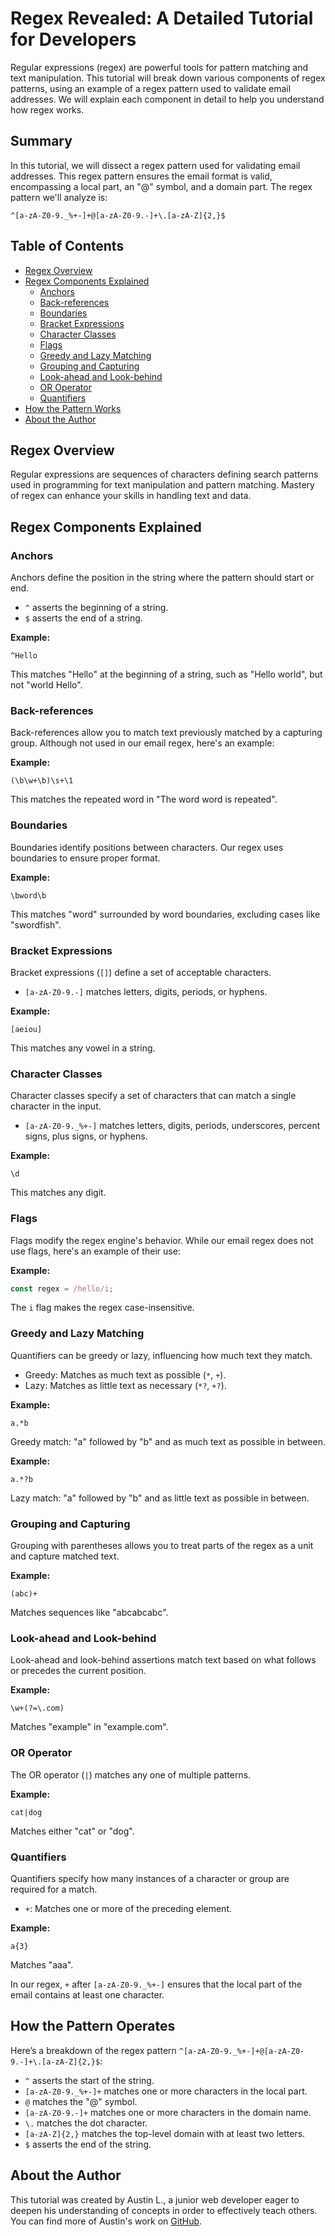 # Regex Revealed: A Detailed Tutorial for Developers

Regular expressions (regex) are powerful tools for pattern matching and text manipulation. This tutorial will break down various components of regex patterns, using an example of a regex pattern used to validate email addresses. We will explain each component in detail to help you understand how regex works.

## Summary

In this tutorial, we will dissect a regex pattern used for validating email addresses. This regex pattern ensures the email format is valid, encompassing a local part, an "@" symbol, and a domain part. The regex pattern we'll analyze is:

```regex
^[a-zA-Z0-9._%+-]+@[a-zA-Z0-9.-]+\.[a-zA-Z]{2,}$
```

## Table of Contents

- [Regex Overview](#regex-overview)
- [Regex Components Explained](#regex-components-explained)
  - [Anchors](#anchors)
  - [Back-references](#back-references)
  - [Boundaries](#boundaries)
  - [Bracket Expressions](#bracket-expressions)
  - [Character Classes](#character-classes)
  - [Flags](#flags)
  - [Greedy and Lazy Matching](#greedy-and-lazy-matching)
  - [Grouping and Capturing](#grouping-and-capturing)
  - [Look-ahead and Look-behind](#look-ahead-and-look-behind)
  - [OR Operator](#or-operator)
  - [Quantifiers](#quantifiers)
- [How the Pattern Works](#how-the-pattern-works)
- [About the Author](#about-the-author)

## Regex Overview

Regular expressions are sequences of characters defining search patterns used in programming for text manipulation and pattern matching. Mastery of regex can enhance your skills in handling text and data.

## Regex Components Explained

### Anchors

Anchors define the position in the string where the pattern should start or end.

- `^` asserts the beginning of a string.
- `$` asserts the end of a string.

**Example:**
```regex
^Hello
```
This matches "Hello" at the beginning of a string, such as "Hello world", but not "world Hello".

### Back-references

Back-references allow you to match text previously matched by a capturing group. Although not used in our email regex, here's an example:

**Example:**
```regex
(\b\w+\b)\s+\1
```
This matches the repeated word in "The word word is repeated".

### Boundaries

Boundaries identify positions between characters. Our regex uses boundaries to ensure proper format.

**Example:**
```regex
\bword\b
```
This matches "word" surrounded by word boundaries, excluding cases like "swordfish".

### Bracket Expressions

Bracket expressions (`[]`) define a set of acceptable characters.

- `[a-zA-Z0-9.-]` matches letters, digits, periods, or hyphens.

**Example:**
```regex
[aeiou]
```
This matches any vowel in a string.

### Character Classes

Character classes specify a set of characters that can match a single character in the input.

- `[a-zA-Z0-9._%+-]` matches letters, digits, periods, underscores, percent signs, plus signs, or hyphens.

**Example:**
```regex
\d
```
This matches any digit.

### Flags

Flags modify the regex engine's behavior. While our email regex does not use flags, here's an example of their use:

**Example:**
```javascript
const regex = /hello/i;
```
The `i` flag makes the regex case-insensitive.

### Greedy and Lazy Matching

Quantifiers can be greedy or lazy, influencing how much text they match.

- Greedy: Matches as much text as possible (`*`, `+`).
- Lazy: Matches as little text as necessary (`*?`, `+?`).

**Example:**
```regex
a.*b
```
Greedy match: "a" followed by "b" and as much text as possible in between.

**Example:**
```regex
a.*?b
```
Lazy match: "a" followed by "b" and as little text as possible in between.

### Grouping and Capturing

Grouping with parentheses allows you to treat parts of the regex as a unit and capture matched text.

**Example:**
```regex
(abc)+
```
Matches sequences like "abcabcabc".

### Look-ahead and Look-behind

Look-ahead and look-behind assertions match text based on what follows or precedes the current position.

**Example:**
```regex
\w+(?=\.com)
```
Matches "example" in "example.com".

### OR Operator

The OR operator (`|`) matches any one of multiple patterns.

**Example:**
```regex
cat|dog
```
Matches either "cat" or "dog".

### Quantifiers

Quantifiers specify how many instances of a character or group are required for a match.

- `+`: Matches one or more of the preceding element.

**Example:**
```regex
a{3}
```
Matches "aaa".

In our regex, `+` after `[a-zA-Z0-9._%+-]` ensures that the local part of the email contains at least one character.

## How the Pattern Operates

Here’s a breakdown of the regex pattern `^[a-zA-Z0-9._%+-]+@[a-zA-Z0-9.-]+\.[a-zA-Z]{2,}$`:

- `^` asserts the start of the string.
- `[a-zA-Z0-9._%+-]+` matches one or more characters in the local part.
- `@` matches the "@" symbol.
- `[a-zA-Z0-9.-]+` matches one or more characters in the domain name.
- `\.` matches the dot character.
- `[a-zA-Z]{2,}` matches the top-level domain with at least two letters.
- `$` asserts the end of the string.

## About the Author

This tutorial was created by Austin L., a junior web developer eager to deepen his understanding of concepts in order to effectively teach others. You can find more of Austin's work on [GitHub](https://github.com/Kushonim).
